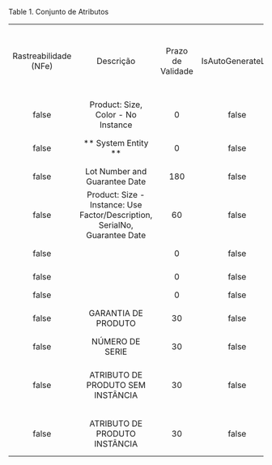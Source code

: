 <div id="d413438e1" class="table">

<div class="table-title">

Table 1. Conjunto de
Atributos

</div>

<div class="table-contents">

|                       |                                                                            |                   |                   |                        |                              |                       |       |                  |            |                        |                               |                              |                  |                       |                  |                             |                                   |                                |                               |                                                  |
| :-------------------: | :------------------------------------------------------------------------: | :---------------: | :---------------: | :--------------------: | :--------------------------: | :-------------------: | :---: | :--------------: | :--------: | :--------------------: | :---------------------------: | :--------------------------: | :--------------: | :-------------------: | :--------------: | :-------------------------: | :-------------------------------: | :----------------------------: | :---------------------------: | :----------------------------------------------: |
| Rastreabilidade (NFe) |                                 Descrição                                  | Prazo de Validade | IsAutoGenerateLot | Vencimento da Garantia | Obrigatório Data de Validade | Atributo de Instância | Lote  | Lote Obrigatório | Núm. Série | Núm. Série Obrigatório | Sobrescrever Carac.Final Lote | Sobrescrever Carac.Inic.Lote | Tipo Obrigatório | Conjunto de Atributos | Controle de Lote | Controle de Número de Série |               Nome                | Sobrescrever Carac.Final N.Ser | Sobrescrever Carac.Inic.N.Ser | Usar Data de Garantia para Política de Materiais |
|         false         |                     Product: Size, Color - No Instance                     |         0         |       false       |         false          |            false             |         false         | false |      false       |   false    |         false          |                               |                              |        N         |          100          |                  |                             |              T-Shirt              |                                |                               |                      false                       |
|         false         |                          \*\* System Entity \*\*                           |         0         |       false       |         false          |            false             |         false         | false |      false       |   false    |         false          |                               |                              |        N         |           0           |                  |                             |    \*\* Do not Change/Use \*\*    |                                |                               |                      false                       |
|         false         |                       Lot Number and Guarantee Date                        |        180        |       false       |          true          |            false             |         true          | true  |      false       |   false    |         false          |                               |                              |        N         |          101          |       100        |                             |          Fertilizer Lot           |                                |                               |                      false                       |
|         false         | Product: Size - Instance: Use Factor/Description, SerialNo, Guarantee Date |        60         |       false       |          true          |            false             |         true          | false |      false       |    true    |         false          |                               |                              |        N         |          102          |                  |                             |            Patio Chair            |                                |                               |                      false                       |
|         false         |                                                                            |         0         |       false       |         false          |            false             |         false         | false |      false       |   false    |         false          |                               |                              |        N         |        1000000        |                  |                             |           Café Gourmet            |                                |                               |                      false                       |
|         false         |                                                                            |         0         |       false       |         false          |            false             |         true          | false |      false       |    true    |          true          |                               |                              |        Y         |        1000001        |                  |                             |       Máquinas de Expresso        |                                |                               |                      false                       |
|         false         |                                                                            |         0         |       false       |         false          |            false             |         false         | false |      false       |   false    |         false          |                               |                              |        N         |        1000002        |                  |                             |             Cafeteira             |                                |                               |                      false                       |
|         false         |                            GARANTIA DE PRODUTO                             |        30         |       false       |          true          |             true             |         true          | true  |       true       |   false    |         false          |                               |                              |        Y         |        5000000        |     5000000      |                             |        GARANTIA DE PRODUTO        |                                |                               |                       true                       |
|         false         |                              NÚMERO DE SERIE                               |        30         |       false       |         false          |             true             |         true          | false |       true       |    true    |          true          |                               |                              |        Y         |        5000001        |                  |           5000000           |          NÚMERO DE SERIE          |                                |                               |                       true                       |
|         false         |                     ATRIBUTO DE PRODUTO SEM INSTÂNCIA                      |        30         |       false       |         false          |             true             |         false         | false |       true       |   false    |          true          |                               |                              |        N         |        5000002        |                  |           5000000           | ATRIBUTO DE PRODUTO SEM INSTÂNCIA |                                |                               |                       true                       |
|         false         |                       ATRIBUTO DE PRODUTO INSTÂNCIA                        |        30         |       false       |         false          |             true             |         true          | false |       true       |   false    |          true          |                               |                              |        S         |        5000003        |                  |           5000000           |   ATRIBUTO DE PRODUTO INSTÂNCIA   |                                |                               |                       true                       |

</div>

</div>
